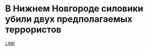 # В Нижнем Новгороде силовики убили двух предполагаемых террористов



[LINK](https://varlamov.ru/2030141.html)